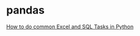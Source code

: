 # pandas

[How to do common Excel and SQL Tasks in Python](http://code-love.com/2017/04/30/excel-sql-python/)
